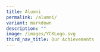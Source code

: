 ```yaml
---
title: Alumni
permalink: /alumni/
variant: markdown
description: ""
image: /images/YCKLogo.svg
third_nav_title: Our Achievements
---
```

